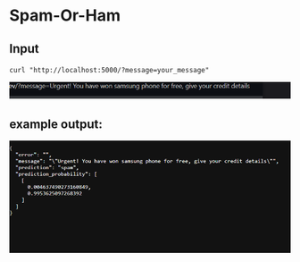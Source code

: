 # Spam-Or-Ham

## Input 
```
curl "http://localhost:5000/?message=your_message"
```

![](https://github.com/KKK0429/Spam-Or-Ham/blob/main/media/Screenshot%202024-10-13%20144038.png)
## example output:

![](https://github.com/KKK0429/Spam-Or-Ham/blob/main/media/Screenshot%202024-10-13%20143932.png)


